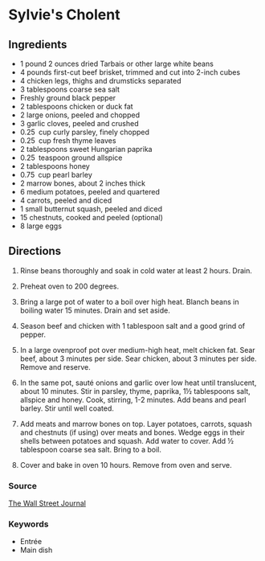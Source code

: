 # Sylvie's Cholent

## Ingredients

- 1 pound 2 ounces dried Tarbais or other large white beans
- 4 pounds first-cut beef brisket, trimmed and cut into 2-inch cubes
- 4 chicken legs, thighs and drumsticks separated
- 3 tablespoons coarse sea salt
- Freshly ground black pepper
- 2 tablespoons chicken or duck fat
- 2 large onions, peeled and chopped
- 3 garlic cloves, peeled and crushed
- 0.25 cup curly parsley, finely chopped
- 0.25 cup fresh thyme leaves
- 2 tablespoons sweet Hungarian paprika
- 0.25 teaspoon ground allspice
- 2 tablespoons honey
- 0.75 cup pearl barley
- 2 marrow bones, about 2 inches thick
- 6 medium potatoes, peeled and quartered
- 4 carrots, peeled and diced
- 1 small butternut squash, peeled and diced
- 15 chestnuts, cooked and peeled (optional)
- 8 large eggs

## Directions

1. Rinse beans thoroughly and soak in cold water at least 2 hours. Drain.

1. Preheat oven to 200 degrees.

1. Bring a large pot of water to a boil over high heat. Blanch beans in boiling
   water 15 minutes. Drain and set aside.

1. Season beef and chicken with 1 tablespoon salt and a good grind of pepper.

1. In a large ovenproof pot over medium-high heat, melt chicken fat. Sear beef,
   about 3 minutes per side. Sear chicken, about 3 minutes per side. Remove and
   reserve.

1. In the same pot, sauté onions and garlic over low heat until translucent,
   about 10 minutes. Stir in parsley, thyme, paprika, 1½ tablespoons salt,
   allspice and honey. Cook, stirring, 1-2 minutes. Add beans and pearl barley.
   Stir until well coated.

1. Add meats and marrow bones on top. Layer potatoes, carrots, squash and
   chestnuts (if using) over meats and bones. Wedge eggs in their shells
   between potatoes and squash. Add water to cover. Add ½ tablespoon coarse sea
   salt. Bring to a boil.

1. Cover and bake in oven 10 hours. Remove from oven and serve.

### Source

[The Wall Street Journal](https://www.wsj.com/recipes/sylvies-cholent-06913d5a)

### Keywords

- Entrée
- Main dish

